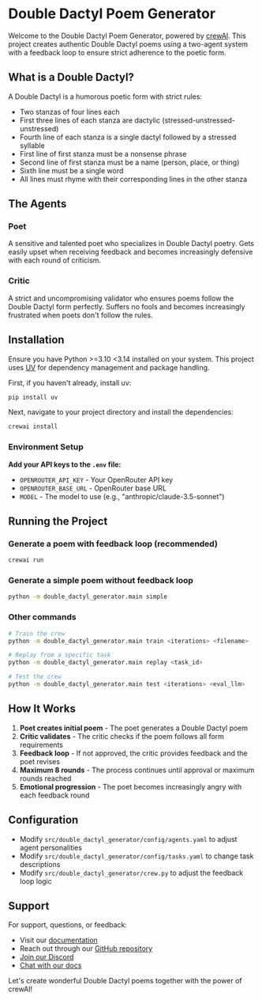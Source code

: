 # Double Dactyl Poem Generator

Welcome to the Double Dactyl Poem Generator, powered by [crewAI](https://crewai.com). This project creates authentic Double Dactyl poems using a two-agent system with a feedback loop to ensure strict adherence to the poetic form.

## What is a Double Dactyl?

A Double Dactyl is a humorous poetic form with strict rules:
- Two stanzas of four lines each
- First three lines of each stanza are dactylic (stressed-unstressed-unstressed)
- Fourth line of each stanza is a single dactyl followed by a stressed syllable
- First line of first stanza must be a nonsense phrase
- Second line of first stanza must be a name (person, place, or thing)
- Sixth line must be a single word
- All lines must rhyme with their corresponding lines in the other stanza

## The Agents

### Poet
A sensitive and talented poet who specializes in Double Dactyl poetry. Gets easily upset when receiving feedback and becomes increasingly defensive with each round of criticism.

### Critic
A strict and uncompromising validator who ensures poems follow the Double Dactyl form perfectly. Suffers no fools and becomes increasingly frustrated when poets don't follow the rules.

## Installation

Ensure you have Python >=3.10 <3.14 installed on your system. This project uses [UV](https://docs.astral.sh/uv/) for dependency management and package handling.

First, if you haven't already, install uv:

```bash
pip install uv
```

Next, navigate to your project directory and install the dependencies:

```bash
crewai install
```

### Environment Setup

**Add your API keys to the `.env` file:**
- `OPENROUTER_API_KEY` - Your OpenRouter API key
- `OPENROUTER_BASE_URL` - OpenRouter base URL
- `MODEL` - The model to use (e.g., "anthropic/claude-3.5-sonnet")

## Running the Project

### Generate a poem with feedback loop (recommended)
```bash
crewai run
```

### Generate a simple poem without feedback loop
```bash
python -m double_dactyl_generator.main simple
```

### Other commands
```bash
# Train the crew
python -m double_dactyl_generator.main train <iterations> <filename>

# Replay from a specific task
python -m double_dactyl_generator.main replay <task_id>

# Test the crew
python -m double_dactyl_generator.main test <iterations> <eval_llm>
```

## How It Works

1. **Poet creates initial poem** - The poet generates a Double Dactyl poem
2. **Critic validates** - The critic checks if the poem follows all form requirements
3. **Feedback loop** - If not approved, the critic provides feedback and the poet revises
4. **Maximum 8 rounds** - The process continues until approval or maximum rounds reached
5. **Emotional progression** - The poet becomes increasingly angry with each feedback round

## Configuration

- Modify `src/double_dactyl_generator/config/agents.yaml` to adjust agent personalities
- Modify `src/double_dactyl_generator/config/tasks.yaml` to change task descriptions
- Modify `src/double_dactyl_generator/crew.py` to adjust the feedback loop logic

## Support

For support, questions, or feedback:
- Visit our [documentation](https://docs.crewai.com)
- Reach out through our [GitHub repository](https://github.com/joaomdmoura/crewai)
- [Join our Discord](https://discord.com/invite/X4JWnZnxPb)
- [Chat with our docs](https://chatg.pt/DWjSBZn)

Let's create wonderful Double Dactyl poems together with the power of crewAI!

